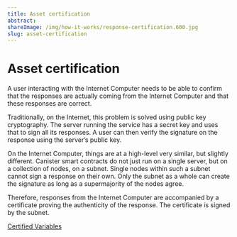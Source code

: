 ```yaml
---
title: Asset certification
abstract:
shareImage: /img/how-it-works/response-certification.600.jpg
slug: asset-certification
---
```


# Asset certification

A user interacting with the Internet Computer needs to be able to confirm that the responses are actually coming from the Internet Computer and that these responses are correct.

Traditionally, on the Internet, this problem is solved using public key cryptography. The server running the service has a secret key and uses that to sign all its responses. A user can then verify the signature on the response using the server’s public key.

On the Internet Computer, things are at a high-level very similar, but slightly different. Canister smart contracts do not just run on a single server, but on a collection of nodes, on a subnet. Single nodes within such a subnet cannot sign a response on their own. Only the subnet as a whole can create the signature as long as a supermajority of the nodes agree.

Therefore, responses from the Internet Computer are accompanied by a certificate proving the authenticity of the response. The certificate is signed by the subnet.

[Certified Variables](/how-it-works/response-certification/)
